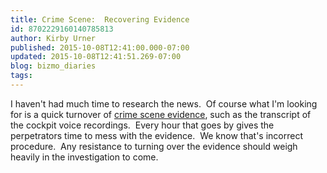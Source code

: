```yaml
---
title: Crime Scene:  Recovering Evidence
id: 8702229160140785813
author: Kirby Urner
published: 2015-10-08T12:41:00.000-07:00
updated: 2015-10-08T12:41:51.269-07:00
blog: bizmo_diaries
tags: 
---
```


I haven't had much time to research the news.  Of course what I'm looking for is a quick turnover of [crime scene evidence](http://controlroom.blogspot.com/2015/10/men-without-honor.html), such as the transcript of the cockpit voice recordings.  Every hour that goes by gives the perpetrators time to mess with the evidence.  We know that's incorrect procedure.  Any resistance to turning over the evidence should weigh heavily in the investigation to come.